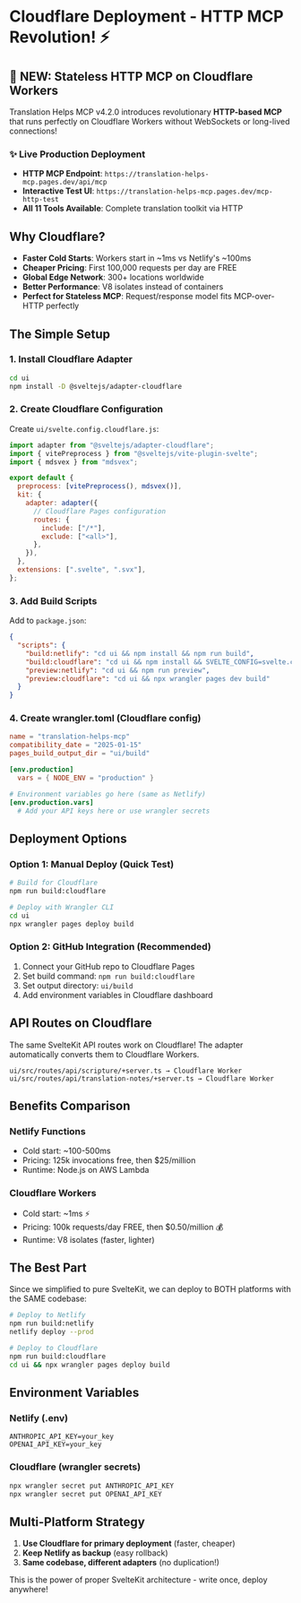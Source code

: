 # Cloudflare Deployment - HTTP MCP Revolution! ⚡

## 🌟 NEW: Stateless HTTP MCP on Cloudflare Workers

Translation Helps MCP v4.2.0 introduces revolutionary **HTTP-based MCP** that runs perfectly on Cloudflare Workers without WebSockets or long-lived connections!

### ✨ Live Production Deployment

- **HTTP MCP Endpoint**: `https://translation-helps-mcp.pages.dev/api/mcp`
- **Interactive Test UI**: `https://translation-helps-mcp.pages.dev/mcp-http-test`
- **All 11 Tools Available**: Complete translation toolkit via HTTP

## Why Cloudflare?

- **Faster Cold Starts**: Workers start in ~1ms vs Netlify's ~100ms
- **Cheaper Pricing**: First 100,000 requests per day are FREE
- **Global Edge Network**: 300+ locations worldwide
- **Better Performance**: V8 isolates instead of containers
- **Perfect for Stateless MCP**: Request/response model fits MCP-over-HTTP perfectly

## The Simple Setup

### 1. Install Cloudflare Adapter

```bash
cd ui
npm install -D @sveltejs/adapter-cloudflare
```

### 2. Create Cloudflare Configuration

Create `ui/svelte.config.cloudflare.js`:

```js
import adapter from "@sveltejs/adapter-cloudflare";
import { vitePreprocess } from "@sveltejs/vite-plugin-svelte";
import { mdsvex } from "mdsvex";

export default {
  preprocess: [vitePreprocess(), mdsvex()],
  kit: {
    adapter: adapter({
      // Cloudflare Pages configuration
      routes: {
        include: ["/*"],
        exclude: ["<all>"],
      },
    }),
  },
  extensions: [".svelte", ".svx"],
};
```

### 3. Add Build Scripts

Add to `package.json`:

```json
{
  "scripts": {
    "build:netlify": "cd ui && npm install && npm run build",
    "build:cloudflare": "cd ui && npm install && SVELTE_CONFIG=svelte.config.cloudflare.js npm run build",
    "preview:netlify": "cd ui && npm run preview",
    "preview:cloudflare": "cd ui && npx wrangler pages dev build"
  }
}
```

### 4. Create wrangler.toml (Cloudflare config)

```toml
name = "translation-helps-mcp"
compatibility_date = "2025-01-15"
pages_build_output_dir = "ui/build"

[env.production]
  vars = { NODE_ENV = "production" }

# Environment variables go here (same as Netlify)
[env.production.vars]
  # Add your API keys here or use wrangler secrets
```

## Deployment Options

### Option 1: Manual Deploy (Quick Test)

```bash
# Build for Cloudflare
npm run build:cloudflare

# Deploy with Wrangler CLI
cd ui
npx wrangler pages deploy build
```

### Option 2: GitHub Integration (Recommended)

1. Connect your GitHub repo to Cloudflare Pages
2. Set build command: `npm run build:cloudflare`
3. Set output directory: `ui/build`
4. Add environment variables in Cloudflare dashboard

## API Routes on Cloudflare

The same SvelteKit API routes work on Cloudflare! The adapter automatically converts them to Cloudflare Workers.

```
ui/src/routes/api/scripture/+server.ts → Cloudflare Worker
ui/src/routes/api/translation-notes/+server.ts → Cloudflare Worker
```

## Benefits Comparison

### Netlify Functions

- Cold start: ~100-500ms
- Pricing: 125k invocations free, then $25/million
- Runtime: Node.js on AWS Lambda

### Cloudflare Workers

- Cold start: ~1ms ⚡
- Pricing: 100k requests/day FREE, then $0.50/million 💰
- Runtime: V8 isolates (faster, lighter)

## The Best Part

Since we simplified to pure SvelteKit, we can deploy to BOTH platforms with the SAME codebase:

```bash
# Deploy to Netlify
npm run build:netlify
netlify deploy --prod

# Deploy to Cloudflare
npm run build:cloudflare
cd ui && npx wrangler pages deploy build
```

## Environment Variables

### Netlify (.env)

```env
ANTHROPIC_API_KEY=your_key
OPENAI_API_KEY=your_key
```

### Cloudflare (wrangler secrets)

```bash
npx wrangler secret put ANTHROPIC_API_KEY
npx wrangler secret put OPENAI_API_KEY
```

## Multi-Platform Strategy

1. **Use Cloudflare for primary deployment** (faster, cheaper)
2. **Keep Netlify as backup** (easy rollback)
3. **Same codebase, different adapters** (no duplication!)

This is the power of proper SvelteKit architecture - write once, deploy anywhere!
